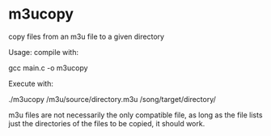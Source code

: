 # m3ucopy
copy files from an m3u file to a given directory

Usage:
compile with:

gcc main.c -o m3ucopy

Execute with:

./m3ucopy /m3u/source/directory.m3u /song/target/directory/

m3u files are not necessarily the only compatible file, as long as the file lists just the directories of the files to be copied, it should work.
